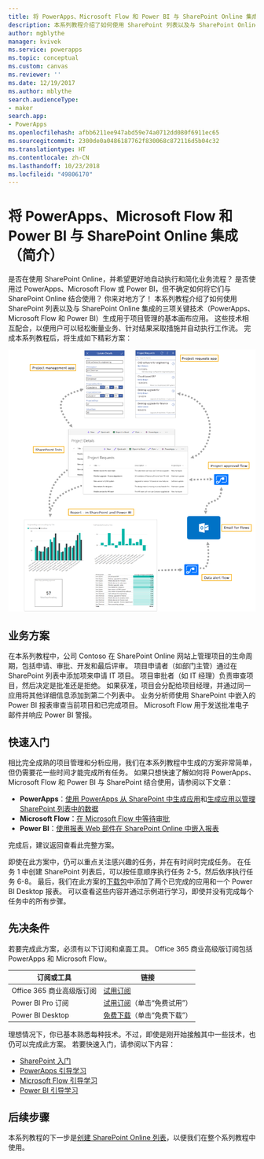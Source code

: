 ```yaml
---
title: 将 PowerApps、Microsoft Flow 和 Power BI 与 SharePoint Online 集成（简介）| Microsoft 文档
description: 本系列教程介绍了如何使用 SharePoint 列表以及与 SharePoint Online 集成的三项关键技术（PowerApps、Microsoft Flow 和 Power BI）生成用于项目管理的基本画布应用。
author: mgblythe
manager: kvivek
ms.service: powerapps
ms.topic: conceptual
ms.custom: canvas
ms.reviewer: ''
ms.date: 12/19/2017
ms.author: mblythe
search.audienceType:
- maker
search.app:
- PowerApps
ms.openlocfilehash: afbb6211ee947abd59e74a0712dd080f6911ec65
ms.sourcegitcommit: 2300de0a0486187762f830068c872116d5b04c32
ms.translationtype: HT
ms.contentlocale: zh-CN
ms.lasthandoff: 10/23/2018
ms.locfileid: "49806170"
---
```

# <a name="integrate-powerapps-microsoft-flow-and-power-bi-with-sharepoint-online"></a>将 PowerApps、Microsoft Flow 和 Power BI 与 SharePoint Online 集成（简介）
是否在使用 SharePoint Online，并希望更好地自动执行和简化业务流程？ 是否使用过 PowerApps、Microsoft Flow 或 Power BI，但不确定如何将它们与 SharePoint Online 结合使用？ 你来对地方了！ 本系列教程介绍了如何使用 SharePoint 列表以及与 SharePoint Online 集成的三项关键技术（PowerApps、Microsoft Flow 和 Power BI）生成用于项目管理的基本画布应用。 这些技术相互配合，以便用户可以轻松衡量业务、针对结果采取措施并自动执行工作流。 完成本系列教程后，将生成如下精彩方案：

![图表：已完成的方案](./media/sharepoint-scenario-intro/composite-with-background.png)

## <a name="business-scenario"></a>业务方案
在本系列教程中，公司 Contoso 在 SharePoint Online 网站上管理项目的生命周期，包括申请、审批、开发和最后评审。 项目申请者（如部门主管）通过在 SharePoint 列表中添加项来申请 IT 项目。 项目审批者（如 IT 经理）负责审查项目，然后决定是批准还是拒绝。 如果获准，项目会分配给项目经理，并通过同一应用将其他详细信息添加到第二个列表中。 业务分析师使用 SharePoint 中嵌入的 Power BI 报表审查当前项目和已完成项目。  Microsoft Flow 用于发送批准电子邮件并响应 Power BI 警报。

## <a name="getting-started-quickly"></a>快速入门
相比完全成熟的项目管理和分析应用，我们在本系列教程中生成的方案非常简单，但仍需要花一些时间才能完成所有任务。 如果只想快速了解如何将 PowerApps、Microsoft Flow 和 Power BI 与 SharePoint 结合使用，请参阅以下文章：

* **PowerApps**：[使用 PowerApps 从 SharePoint 中生成应用](app-from-sharepoint.md#generate-an-app-from-within-sharepoint-online)和[生成应用以管理 SharePoint 列表中的数据](app-from-sharepoint.md)
* **Microsoft Flow**：[在 Microsoft Flow 中等待审批](https://docs.microsoft.com/flow/wait-for-approvals)
* **Power BI**：[使用报表 Web 部件在 SharePoint Online 中嵌入报表](https://docs.microsoft.com/power-bi/service-embed-report-spo)

完成后，建议返回查看此完整方案。

即使在此方案中，仍可以重点关注感兴趣的任务，并在有时间时完成任务。 在任务 1 中创建 SharePoint 列表后，可以按任意顺序执行任务 2-5，然后依序执行任务 6-8。 最后，我们在此方案的[下载包](https://aka.ms/o4ia0f)中添加了两个已完成的应用和一个 Power BI Desktop 报表。 可以查看这些内容并通过示例进行学习，即使并没有完成每个任务中的所有步骤。

## <a name="prerequisites"></a>先决条件
若要完成此方案，必须有以下订阅和桌面工具。 Office 365 商业高级版订阅包括 PowerApps 和 Microsoft Flow。

| **订阅或工具** | **链接** |
| --- | --- |
| Office 365 商业高级版订阅 |[试用订阅](https://signup.microsoft.com/Signup?OfferId=467eab54-127b-42d3-b046-3844b860bebf&dl=O365_BUSINESS_PREMIUM&ali=1) |
| Power BI Pro 订阅 |[试用订阅](https://powerbi.microsoft.com/get-started/)（单击“免费试用”） |
| Power BI Desktop |[免费下载](https://powerbi.microsoft.com/get-started/)（单击“免费下载”） |

理想情况下，你已基本熟悉每种技术。不过，即使是刚开始接触其中一些技术，也仍可以完成此方案。 若要快速入门，请参阅以下内容：

* [SharePoint 入门](https://support.office.com/article/Get-started-with-SharePoint-909ec2f0-05c8-4e92-8ad3-3f8b0b6cf261)
* [PowerApps 引导学习](../../guided-learning/index.md)
* [Microsoft Flow 引导学习](https://docs.microsoft.com/flow/guided-learning/)
* [Power BI 引导学习](https://docs.microsoft.com/power-bi/guided-learning/)

## <a name="next-steps"></a>后续步骤
本系列教程的下一步是[创建 SharePoint Online 列表](sharepoint-scenario-setup.md)，以便我们在整个系列教程中使用。

